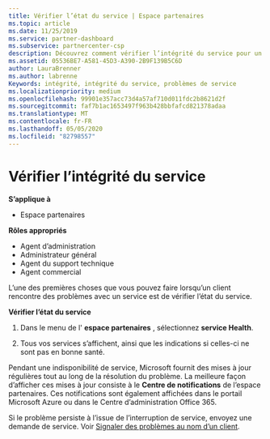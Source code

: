 ```yaml
---
title: Vérifier l’état du service | Espace partenaires
ms.topic: article
ms.date: 11/25/2019
ms.service: partner-dashboard
ms.subservice: partnercenter-csp
description: Découvrez comment vérifier l’intégrité du service pour un client lorsqu’il rencontre un problème avec un service.
ms.assetid: 05536BE7-A581-45D3-A390-2B9F139B5C6D
author: LauraBrenner
ms.author: labrenne
Keywords: intégrité, intégrité du service, problèmes de service
ms.localizationpriority: medium
ms.openlocfilehash: 99901e357acc73d4a57af710d011fdc2b8621d2f
ms.sourcegitcommit: faf7b1ac1653497f963b428bbfafcd821378adaa
ms.translationtype: MT
ms.contentlocale: fr-FR
ms.lasthandoff: 05/05/2020
ms.locfileid: "82798557"
---
```

# <a name="check-service-health"></a>Vérifier l’intégrité du service

**S’applique à**

- Espace partenaires

**Rôles appropriés**

- Agent d’administration
- Administrateur général
- Agent du support technique
- Agent commercial

L’une des premières choses que vous pouvez faire lorsqu’un client rencontre des problèmes avec un service est de vérifier l’état du service.

**Vérifier l’état du service**

1.  Dans le menu de l' **espace partenaires** , sélectionnez **service Health**. 

2.  Tous vos services s’affichent, ainsi que les indications si celles-ci ne sont pas en bonne santé. 

Pendant une indisponibilité de service, Microsoft fournit des mises à jour régulières tout au long de la résolution du problème. La meilleure façon d’afficher ces mises à jour consiste à le **Centre de notifications** de l’espace partenaires. Ces notifications sont également affichées dans le portail Microsoft&nbsp;Azure ou dans le Centre d’administration Office&nbsp;365.

Si le problème persiste à l’issue de l’interruption de service, envoyez une demande de service. Voir [Signaler des problèmes au nom d’un client](report-problems-on-behalf-of-a-customer.md).

 

 



